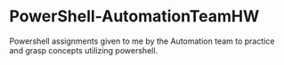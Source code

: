 # PowerShell-AutomationTeamHW
 Powershell assignments given to me by the Automation team to practice and grasp concepts utilizing powershell.
